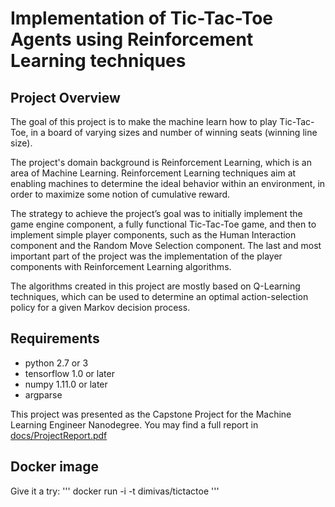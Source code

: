 # Implementation of Tic-Tac-Toe Agents using Reinforcement Learning techniques 
 
## Project Overview 
 
The goal of this project is to make the machine learn how to play Tic-Tac-Toe, in a board of varying sizes and number of winning seats (winning line size). 
 
The project's domain background is Reinforcement Learning, which is an area of Machine Learning. Reinforcement Learning techniques aim at enabling machines to determine the ideal behavior within an environment, in order to maximize some notion of cumulative reward. 
 
The strategy to achieve the project’s goal was to initially implement the game engine component, a fully functional Tic-Tac-Toe game, and then to implement simple player components, such as the Human Interaction component and the Random Move Selection component. The last and most important part of the project was the implementation of the player components with Reinforcement Learning algorithms. 
 
The algorithms created in this project are mostly based on Q-Learning techniques, which can be used to determine an optimal action-selection policy for a given Markov decision process. 
 
 
## Requirements 

 - python 2.7 or 3
 - tensorflow 1.0 or later
 - numpy 1.11.0 or later
 - argparse
 
 
This project was presented as the Capstone Project for the Machine Learning Engineer Nanodegree. You may find a full report in [docs/ProjectReport.pdf](docs/ProjectReport.pdf)


## Docker image

Give it a try:
'''
docker run -i -t dimivas/tictactoe
'''
